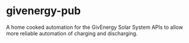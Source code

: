 # givenergy-pub
A home cooked automation for the GivEnergy Solar System APIs to allow more reliable automation of charging and discharging.
